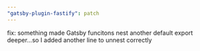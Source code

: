 ```yaml
---
"gatsby-plugin-fastify": patch
---
```


fix: something made Gatsby funcitons nest another default export deeper...so I added another line to unnest correctly
